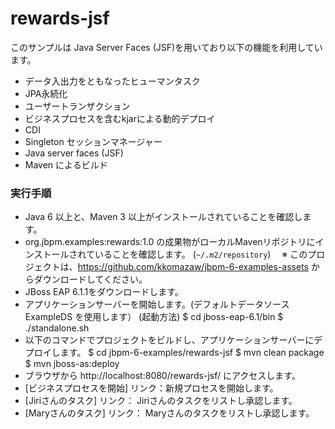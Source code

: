 rewards-jsf
=============

このサンプルは Java Server Faces (JSF)を用いており以下の機能を利用しています。
- データ入出力をともなったヒューマンタスク
- JPA永続化
- ユーザートランザクション
- ビジネスプロセスを含むkjarによる動的デプロイ
- CDI
- Singleton セッションマネージャー
- Java server faces (JSF)
- Maven によるビルド

### 実行手順
- Java 6 以上と、Maven 3 以上がインストールされていることを確認します。
- org.jbpm.examples:rewards:1.0 の成果物がローカルMavenリポジトリにインストールされていることを確認します。 (`~/.m2/repository`)
　※ このプロジェクトは、https://github.com/kkomazaw/jbpm-6-examples-assets からダウンロードしてください。
- JBoss EAP 6.1.1をダウンロードします。
- アプリケーションサーバーを開始します。(デフォルトデータソース ExampleDS を使用します）
  (起動方法)
  $ cd jboss-eap-6.1/bin
  $ ./standalone.sh
- 以下のコマンドでプロジェクトをビルドし、アプリケーションサーバーにデプロイします。
  $ cd jbpm-6-examples/rewards-jsf
  $ mvn clean package
  $ mvn jboss-as:deploy
- ブラウザから http://localhost:8080/rewards-jsf/ にアクセスします。
 - [ビジネスプロセスを開始] リンク：新規プロセスを開始します。
 - [Jiriさんのタスク] リンク： Jiriさんのタスクをリストし承認します。
 - [Maryさんのタスク] リンク： Maryさんのタスクをリストし承認します。

